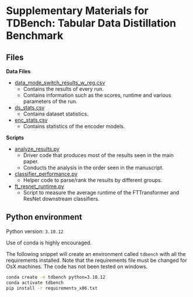 # Supplementary Materials for TDBench: Tabular Data Distillation Benchmark

## Files

**Data Files**

- [data_mode_switch_results_w_reg.csv](data_mode_switch_results_w_reg.csv)
  - Contains the results of every run.
  - Contains information such as the scores, runtime and various parameters of the run.
- [ds_stats.csv](ds_stats.csv)
  - Contains dataset statistics.
- [enc_stats.csv](enc_stats.csv)
  - Contains statistics of the encoder models.

**Scripts**

- [analyze_results.py](analyze_results.py)
  - Driver code that produces most of the results seen in the main paper.
  - Conducts the analysis in the order seen in the manuscript.
- [classifier_performance.py](classifier_performance.py)
  - Helper code to parse/rank the results by different groups.
- [ft_resnet_runtime.py](ft_resnet_runtime.py)
  - Script to measure the average runtime of the FTTransformer and ResNet downstream classifiers.


## Python environment

Python version: `3.10.12`

Use of conda is highly encouraged.

The following snippet will create an environment called `tdbench` with all the requirements installed.
Note that the requirements file must be changed for OsX machines.
The code has not been tested on windows.

```bash
conda create -n tdbench python=3.10.12
conda activate tdbench
pip install -r requirements_x86.txt
```

